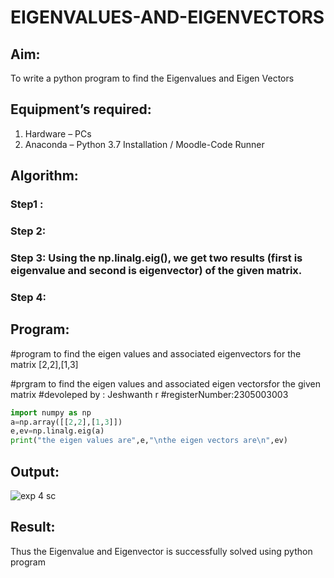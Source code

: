 # EIGENVALUES-AND-EIGENVECTORS
## Aim:
To write a python program to find the Eigenvalues and Eigen Vectors
## Equipment’s required:
1. 	Hardware – PCs
2. 	Anaconda – Python 3.7 Installation / Moodle-Code Runner
## Algorithm:
### Step1 : 
### Step 2: 
### Step 3: Using the np.linalg.eig(),  we get two results (first is eigenvalue and second is eigenvector) of the given matrix.
### Step 4: 

## Program:
#program to find the eigen values and associated eigenvectors for the matrix [2,2],[1,3]

#prgram to find the eigen values and associated eigen vectorsfor the given matrix 
#devoleped by : Jeshwanth r
#registerNumber:2305003003


```python
import numpy as np
a=np.array([[2,2],[1,3]])
e,ev=np.linalg.eig(a)
print("the eigen values are",e,"\nthe eigen vectors are\n",ev)
```
## Output:
![exp 4 sc](https://github.com/Jeshwanth01/EIGENVALUES-AND-EIGENVECTORS/assets/145525167/2a415898-d5e1-4a71-aaea-039fd0fd9462)

## Result:
Thus the Eigenvalue and Eigenvector is successfully solved using python program
